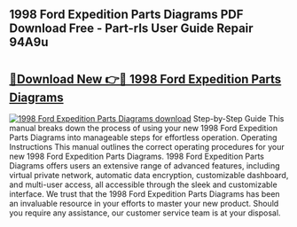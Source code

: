 ## 1998 Ford Expedition Parts Diagrams PDF Download Free - Part-rIs User Guide Repair 94A9u

# <h2><a href="http://dfk1bs3.blite.top/?on=1998+Ford+Expedition+Parts+Diagrams">🔗Download New 👉🔴 1998 Ford Expedition Parts Diagrams</a></h2>

[![1998 Ford Expedition Parts Diagrams download](https://i.imgur.com/lujVjoI.png)](http://dfk1bs3.blite.top/?on=1998+Ford+Expedition+Parts+Diagrams)
Step-by-Step Guide This manual breaks down the process of using your new 1998 Ford Expedition Parts Diagrams into manageable steps for effortless operation. Operating Instructions This manual outlines the correct operating procedures for your new 1998 Ford Expedition Parts Diagrams. 1998 Ford Expedition Parts Diagrams offers users an extensive range of advanced features, including virtual private network, automatic data encryption, customizable dashboard, and multi-user access, all accessible through the sleek and customizable interface. We trust that the 1998 Ford Expedition Parts Diagrams has been an invaluable resource in your efforts to master your new product. Should you require any assistance, our customer service team is at your disposal.
